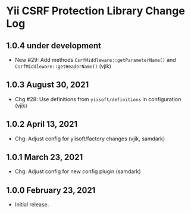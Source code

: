 # Yii CSRF Protection Library Change Log

## 1.0.4 under development

- New #29: Add methods `CsrfMiddleware::getParameterName()` and `CsrfMiddleware::getHeaderName()` (vjik)

## 1.0.3 August 30, 2021

- Chg #28: Use definitions from `yiisoft/definitions` in configuration (vjik)

## 1.0.2 April 13, 2021

- Chg: Adjust config for yiisoft/factory changes (vjik, samdark)

## 1.0.1 March 23, 2021

- Chg: Adjust config for new config plugin (samdark)

## 1.0.0 February 23, 2021

- Initial release.
